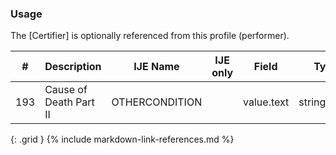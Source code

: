 ### Usage
The [Certifier] is optionally referenced from this profile (performer).

| **#** |  **Description**   |  **IJE Name**   | IJE only |  **Field**  |  **Type**  | **Value Set**  |
| ---------| ------------- | ------------ | ---------- |---------- | -------- | -------- |
| 193 | Cause of Death Part II | OTHERCONDITION| |value.text | string(240) |  | 
{: .grid }
{% include markdown-link-references.md %}
